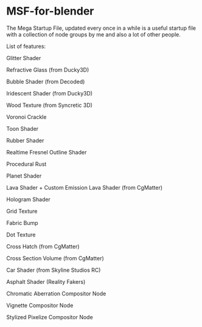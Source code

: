 # MSF-for-blender
The Mega Startup File, updated every once in a while is a useful startup file with a collection of node groups by me and also a lot of other people.

List of features:

Glitter Shader

Refractive Glass (from Ducky3D)

Bubble Shader (from Decoded)

Iridescent Shader (from Ducky3D)

Wood Texture (from Syncretic 3D)

Voronoi Crackle

Toon Shader

Rubber Shader

Realtime Fresnel Outline Shader

Procedural Rust

Planet Shader

Lava Shader + Custom Emission Lava Shader (from CgMatter)

Hologram Shader

Grid Texture

Fabric Bump

Dot Texture

Cross Hatch (from CgMatter)

Cross Section Volume (from CgMatter)

Car Shader (from Skyline Studios RC)

Asphalt Shader (Reality Fakers)

Chromatic Aberration Compositor Node

Vignette Compositor Node

Stylized Pixelize Compositor Node
